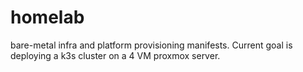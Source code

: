 # homelab

bare-metal infra and platform provisioning manifests. Current goal is deploying a k3s cluster on a 4 VM proxmox server.
